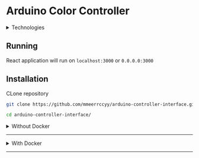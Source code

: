 # Arduino Color Controller

<details><summary> Technologies </summary>

- React
- Typescript
- Material UI
- Docker


</details>

## Running

React application will run on ```localhost:3000``` or ```0.0.0.0:3000```

## Installation

CLone repository

``` bash
git clone https://github.com/mmeerrccyy/arduino-controller-interface.git

cd arduino-controller-interface/
```


<details><summary>Without Docker</summary>

Install Node (v16) and yarn.

```bash
yarn install

yarn start 
```

</details>

---

<details><summary>With Docker</summary>

Install Docker and docker-compose (Node and yarn not required).

```bash
docker-compose up
```

or

```bash
docker-compose -f docker-compose.yml up 
```

run in background

```bash
docker-compose up -d
```

or

```bash
docker-compose -f docker-compose.yml up -d
```


</details>

---

